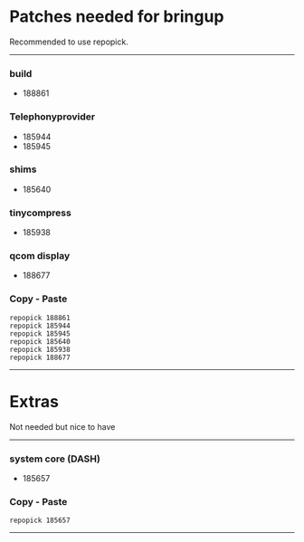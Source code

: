 # Patches needed for bringup

Recommended to use repopick.

-----

### build

- 188861

### Telephonyprovider

- 185944
- 185945

### shims

- 185640

### tinycompress

- 185938

### qcom display

- 188677

### Copy - Paste
    repopick 188861
    repopick 185944
    repopick 185945
    repopick 185640
    repopick 185938
    repopick 188677

-----

# Extras

Not needed but nice to have

-----

### system core (DASH)

- 185657

### Copy - Paste
    repopick 185657

-----
